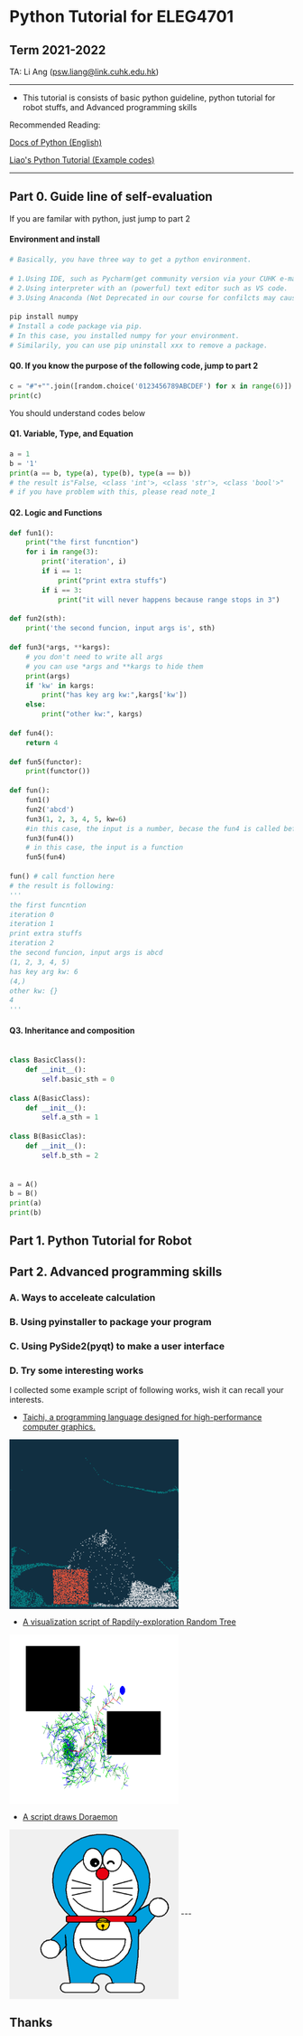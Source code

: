 # Python Tutorial for ELEG4701
## Term 2021-2022 

TA:  Li Ang (psw.liang@link.cuhk.edu.hk)

-----
* This tutorial is consists of basic python guideline, python tutorial for robot stuffs, and Advanced programming skills


Recommended Reading:

[Docs of Python (English)](https://docs.python.org/3/tutorial/)

[Liao's Python Tutorial  (Example codes)](https://github.com/michaelliao/learn-python3/tree/master/samples)

-----

## Part 0. Guide line of self-evaluation

If you are familar with python, just jump to 
part 2
####  Environment and install
```python
# Basically, you have three way to get a python environment.

# 1.Using IDE, such as Pycharm(get community version via your CUHK e-mail address).
# 2.Using interpreter with an (powerful) text editor such as VS code.
# 3.Using Anaconda (Not Deprecated in our course for confilcts may caused when you using ROS in the Lab computer).

pip install numpy
# Install a code package via pip.
# In this case, you installed numpy for your environment.
# Similarily, you can use pip uninstall xxx to remove a package.
```
#### Q0. If you know the purpose of the following code, jump to part 2
```python
c = "#"+"".join([random.choice('0123456789ABCDEF') for x in range(6)])
print(c)
```

You should understand codes below

#### Q1. Variable, Type, and Equation
```python
a = 1
b = '1'
print(a == b, type(a), type(b), type(a == b))
# the result is"False, <class 'int'>, <class 'str'>, <class 'bool'>"
# if you have problem with this, please read note_1
```
#### Q2. Logic and Functions
```python
def fun1():
    print("the first funcntion")
    for i in range(3):
        print('iteration', i)
        if i == 1:
            print("print extra stuffs")
        if i == 3:
            print("it will never happens because range stops in 3")

def fun2(sth):
    print('the second funcion, input args is', sth)

def fun3(*args, **kargs):
    # you don't need to write all args
    # you can use *args and **kargs to hide them
    print(args)
    if 'kw' in kargs:
        print("has key arg kw:",kargs['kw'])
    else:
        print("other kw:", kargs)

def fun4():
    return 4

def fun5(functor):
    print(functor())

def fun():
    fun1()
    fun2('abcd')
    fun3(1, 2, 3, 4, 5, kw=6)
    #in this case, the input is a number, becase the fun4 is called before being a argument
    fun3(fun4())
    # in this case, the input is a function
    fun5(fun4)

fun() # call function here
# the result is following:
'''
the first funcntion
iteration 0
iteration 1
print extra stuffs
iteration 2
the second funcion, input args is abcd
(1, 2, 3, 4, 5)
has key arg kw: 6
(4,)
other kw: {}
4
'''
```

#### Q3. Inheritance and composition
```python

class BasicClass():
    def __init__():
        self.basic_sth = 0

class A(BasicClass):
    def __init__():
        self.a_sth = 1

class B(BasicClas):
    def __init__():
        self.b_sth = 2


a = A()
b = B()
print(a)
print(b)

```

## Part 1. Python Tutorial for Robot

## Part 2. Advanced programming skills

### A. Ways to acceleate calculation

### B. Using pyinstaller to package your program

### C. Using PySide2(pyqt) to make a user interface

### D. Try some interesting works

I collected some example script of following works, wish it can recall your interests.

* [Taichi, a programming language designed for high-performance computer graphics.](https://github.com/taichi-dev/taichi)

 <img src="imgs/taichi.jpg" width = "300" height = "300" alt="Taichi_Eaxmple" align=center />

* [A visualization script of Rapdily-exploration Random Tree](https://github.com/howardjchen/RRT)

 <img src="imgs/rrt.jpg" width = "300" height = "300" alt="Taichi_Eaxmple" align=center />

* [A script draws Doraemon](https://github.com/PerpetualSmile/Python-Painting-Doraemon)

 <img src="imgs/doraemon.jpg" width = "300" height = "300" alt="Taichi_Eaxmple" align=center />
---


## Thanks